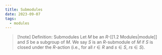 ```yaml
---
title: Submodules
date: 2023-09-07
tags:
  - modules
---
```

>[!note] Definition: Submodules
> Let $M$ be an $R$-[[1.2 Modules|module]] and $S$ be a subgroup of $M$. We say $S$ is an $R$-submodule of $M$ if $S$ is closed under the $R$-action (i.e., for all $r\in R$ and $s\in S$, $rs\in S$).
